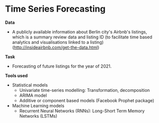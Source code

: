 # Time Series Forecasting

**Data**
 - A publicly available information about Berlin city's Airbnb's listings, which is a summary review data and listing ID (to facilitate time based analytics and visualisations linked to a listing) (http://insideairbnb.com/get-the-data.html)

**Task**
 - Forecasting of future listings for the year of 2021.

**Tools used**
 - Statistical models
   - Univariate time-series modelling: Transformation, decomposition
   - ARIMA model
   - Additive or component based models (Facebook Prophet package)
 - Machine Learning models
   - Recurrent Neural Networks (RNNs): Long-Short Term Memory Networks (LSTMs)
